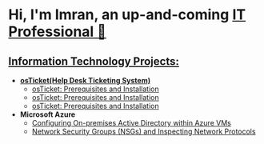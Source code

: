<h1>
  Hi, I'm Imran, an up-and-coming <a href="https://www.linkedin.com/in/baroliaimran/">IT Professional 👋
</h1>

<h2>
  Information Technology Projects:
</h2>

- <b>osTicket(Help Desk Ticketing System)</b>
  - [osTicket: Prerequisites and Installation](https://github.com/baroliaimran/)
  - [osTicket: Prerequisites and Installation](https://github.com/baroliaimran/)
  - [osTicket: Prerequisites and Installation](https://github.com/baroliaimran/)
- <b>Microsoft Azure</b>
  - [Configuring On-premises Active Directory within Azure VMs](https://github.com/baroliaimran/)
  - [Network Security Groups (NSGs) and Inspecting Network Protocols](https://github.com/baroliaimran/)


<!--
**baroliaimran/baroliaimran** is a ✨ _special_ ✨ repository because its `README.md` (this file) appears on your GitHub profile.

Here are some ideas to get you started:

- 🔭 I’m currently working on ...
- 🌱 I’m currently learning ...
- 👯 I’m looking to collaborate on ...
- 🤔 I’m looking for help with ...
- 💬 Ask me about ...
- 📫 How to reach me: ...
- 😄 Pronouns: ...
- ⚡ Fun fact: ...
-->
